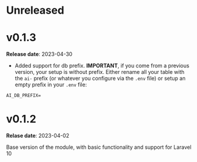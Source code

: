 # Unreleased

# v0.1.3

**Release date**: 2023-04-30

- Added support for db prefix. **IMPORTANT**, if you come from a previous version, your setup is without prefix. 
Either rename all your table with the `ai-` prefix (or whatever you configure via the `.env` file) or setup an empty prefix
in your `.env` file:

```dotenv
AI_DB_PREFIX=
```


# v0.1.2

**Relase date**: 2023-04-02

Base version of the module, with basic functionality and support for Laravel 10
